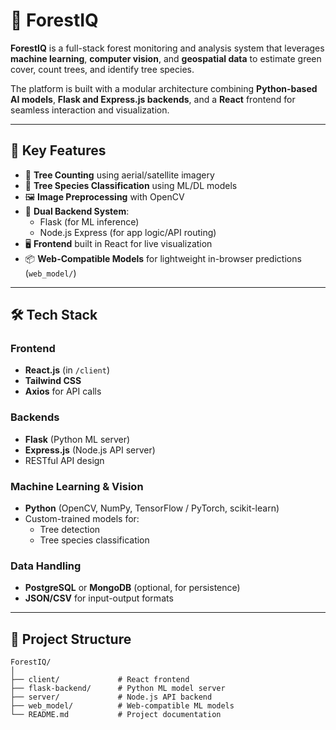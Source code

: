 # 🌲 ForestIQ

**ForestIQ** is a full-stack forest monitoring and analysis system that leverages **machine learning**, **computer vision**, and **geospatial data** to estimate green cover, count trees, and identify tree species.

The platform is built with a modular architecture combining **Python-based AI models**, **Flask and Express.js backends**, and a **React** frontend for seamless interaction and visualization.

---

## 🚀 Key Features

- 🌳 **Tree Counting** using aerial/satellite imagery
- 🧠 **Tree Species Classification** using ML/DL models
- 🖼️ **Image Preprocessing** with OpenCV
- 🔗 **Dual Backend System**:
  - Flask (for ML inference)
  - Node.js Express (for app logic/API routing)
- 🖥️ **Frontend** built in React for live visualization
- 📦 **Web-Compatible Models** for lightweight in-browser predictions (`web_model/`)

---

## 🛠️ Tech Stack

### Frontend
- **React.js** (in `/client`)
- **Tailwind CSS**
- **Axios** for API calls

### Backends
- **Flask** (Python ML server)
- **Express.js** (Node.js API server)
- RESTful API design

### Machine Learning & Vision
- **Python** (OpenCV, NumPy, TensorFlow / PyTorch, scikit-learn)
- Custom-trained models for:
  - Tree detection
  - Tree species classification

### Data Handling
- **PostgreSQL** or **MongoDB** (optional, for persistence)
- **JSON/CSV** for input-output formats

---

## 📁 Project Structure

```plaintext
ForestIQ/
│
├── client/             # React frontend
├── flask-backend/      # Python ML model server
├── server/             # Node.js API backend
├── web_model/          # Web-compatible ML models
└── README.md           # Project documentation
